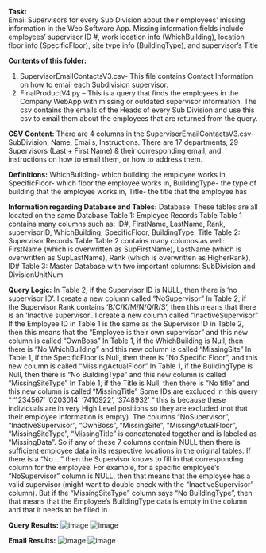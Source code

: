 **Task:**  
Email Supervisors for every Sub Division about their employees’ missing information in the Web Software App. Missing information fields include employees’ supervisor ID #, work location info (WhichBuilding), location floor info (SpecificFloor), site type info (BuildingType), and supervisor’s Title

**Contents of this folder:**
1.	SupervisorEmailContactsV3.csv- This file contains Contact Information on how to email each Subdivision supervisor.
2.	FinalProductV4.py – This is a query that finds the employees in the Company WebApp with missing or outdated supervisor information. The csv contains the emails of the Heads of every Sub Division and use this csv to email them about the employees that are returned from the query.

**CSV Content:**
There are 4 columns in the SupervisorEmailContactsV3.csv- SubDivision, Name, Emails, Instructions. There are 17 departments, 29 Supervisors (Last + First Name) & their corresponding email, and instructions on how to email them, or how to address them.

**Definitions:**
WhichBuilding- which building the employee works in, 
SpecificFloor- which floor the employee works in, 
BuildingType- the type of building that the employee works in, 
Title- the title that the employee has

**Information regarding Database and Tables:**
Database: These tables are all located on the same Database
Table 1: Employee Records Table 
Table 1 contains many columns such as: ID#, FirstName, LastName, Rank, supervisorID, WhichBuilding, SpecificFloor, BuildingType, Title
Table 2: Supervisor Records Table
 Table 2 contains many columns as well: FirstName (which is overwritten as SupFirstName), LastName (which is overwritten as SupLastName), Rank (which is overwritten as HigherRank), ID#
Table 3: Master Database with two important columns: SubDivision and DivisionUnitNum

**Query Logic:**
In Table 2, if the Supervisor ID is NULL, then there is ‘no supervisor ID’. I create a new column called “NoSupervisor”
In Table 2, if the Supervisor Rank contains ‘B/C/K/M/N/Q/R/S’, then this means that there is an ‘Inactive supervisor’. I create a new column called “InactiveSupervisor”
If the Employee ID in Table 1 is the same as the Supervisor ID in Table 2, then this means that the “Employee is their own supervisor” and this new column is called “OwnBoss”
In Table 1, if the WhichBuilding is Null, then there is “No WhichBuilding” and this new column is called “MissingSite”
In Table 1, if the SpecificFloor is Null, then there is “No Specific Floor”, and this new column is called “MissingActualFloor”
In Table 1, if the BuildingType is Null, then there is “No BuildingType” and this new column is called “MissingSiteType”
In Table 1, if the Title is Null, then there is “No title” and this new column is called “MissingTitle”
Some IDs are excluded in this query “ ‘1234567’ ‘0203014’ ‘7410922’, ‘3748932’ “ this is because these individuals are in very High Level positions so they are excluded (not that their employee information is empty).
The columns “NoSupervisor”, “InactiveSupervisor”, “OwnBoss”, “MissingSite”, “MissingActualFloor”, “MissingSiteType”, “MissingTitle” is concatenated together and is labeled as “MissingData”. So if any of these 7 columns contain NULL then there is sufficient employee data in its respective locations in the original tables. If there is a “No …” then the Supervisor knows to fill in that corresponding column for the employee. 
For example, for a specific employee’s “NoSupervisor” column is NULL, then that means that the employee has a valid supervisor (might want to double check with the “InactiveSupervisor” column). But if the “MissingSiteType” column says “No BuildingType”, then that means that the Employee’s BuildingType data is empty in the column and that it needs to be filled in.

**Query Results:**
![image](https://user-images.githubusercontent.com/66147832/165105995-4d7d49bd-c635-42fa-ab7a-c015acd49aad.png)
![image](https://user-images.githubusercontent.com/66147832/165106556-b94a6459-ba42-4bc1-8c03-24acd064da75.png)


**Email Results:**
 ![image](https://user-images.githubusercontent.com/66147832/165106618-bd0d4e07-df73-475d-a7c1-500bcf2874d4.png)
 ![image](https://user-images.githubusercontent.com/66147832/165106638-60084ce8-374f-4322-85fe-bef05cbc0fba.png)

